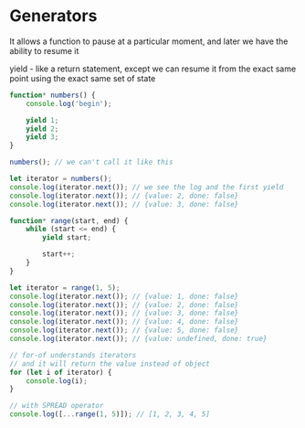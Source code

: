 # Generators


It allows a function to pause at a particular moment, and later we have the ability to resume it

yield - like a return statement, except we can resume it from the exact same point using the exact same set of state
```js
function* numbers() {
    console.log('begin');

    yield 1;
    yield 2;
    yield 3;
}

numbers(); // we can't call it like this

let iterator = numbers();
console.log(iterator.next()); // we see the log and the first yield
console.log(iterator.next()); // {value: 2, done: false}
console.log(iterator.next()); // {value: 3, done: false}
```

```js
function* range(start, end) {
    while (start <= end) {
        yield start;

        start++;
    }
}

let iterator = range(1, 5);
console.log(iterator.next()); // {value: 1, done: false}
console.log(iterator.next()); // {value: 2, done: false}
console.log(iterator.next()); // {value: 3, done: false}
console.log(iterator.next()); // {value: 4, done: false}
console.log(iterator.next()); // {value: 5, done: false}
console.log(iterator.next()); // {value: undefined, done: true}

// for-of understands iterators
// and it will return the value instead of object
for (let i of iterator) {
    console.log(i);
}

// with SPREAD operator
console.log([...range(1, 5)]); // [1, 2, 3, 4, 5]
```
